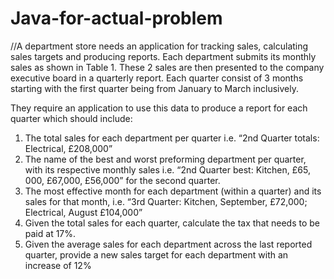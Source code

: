# Java-for-actual-problem

//A department store needs an application for tracking sales, calculating sales targets and 
producing reports. Each department submits its monthly sales as shown in Table 1. These 
2 sales are then presented to the company executive board in a quarterly report. Each 
quarter consist of 3 months starting with the first quarter being from January to March 
inclusively.



They require an application to use this data to produce a report for each quarter which 
should include:
1. The total sales for each department per quarter i.e. “2nd Quarter totals: 
Electrical, £208,000”
2. The name of the best and worst preforming department per quarter, with its 
respective monthly sales i.e. “2nd Quarter best: Kitchen, £65, 000, £67,000, 
£56,000” for the second quarter.
3. The most effective month for each department (within a quarter) and its sales for 
that month, i.e. “3rd Quarter: Kitchen, September, £72,000; Electrical, August 
£104,000”
4. Given the total sales for each quarter, calculate the tax that needs to be paid at 
17%.
5. Given the average sales for each department across the last reported quarter, 
provide a new sales target for each department with an increase of 12%
